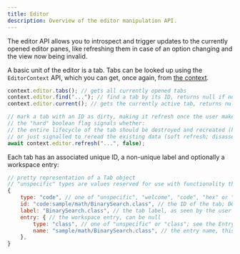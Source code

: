 ```yaml
---
title: Editor
description: Overview of the editor manipulation API.
---
```


The editor API allows you to introspect and trigger updates to the currently opened editor panes, like refreshing them in case of an option changing and the view now being invalid.

A basic unit of the editor is a tab. Tabs can be looked up using the `EditorContext` API, which you can get, once again, from [the context](./index.md#context).

```js
context.editor.tabs(); // gets all currently opened tabs
context.editor.find("..."); // find a tab by its ID, returns null if not found
context.editor.current(); // gets the currently active tab, returns null if there's no active tab

// mark a tab with an ID as dirty, making it refresh once the user makes it active
// the "hard" boolean flag signals whether:
// the entire lifecycle of the tab should be destroyed and recreated (hard refresh; the workspace entry should be read again, triggering a preload event)
// or just signalled to reread the existing data (soft refresh; disassembling/reading)
await context.editor.refresh("...", false);
```

Each tab has an associated unique ID, a non-unique label and optionally a workspace entry:

```js
// pretty representation of a Tab object
// "unspecific" types are values reserved for use with functionality that does not have an API variant yet
{
    type: "code", // one of "unspecific", "welcome", "code", "hex" or "flow_graph"; see the TabType type
    id: "code:sample/math/BinarySearch.class", // the ID of the tab; DO NOT parse this, the structure is an implementation detail!
    label: "BinarySearch.class", // the tab label, as seen by the user
    entry: { // the workspace entry, can be null
        type: "class", // one of "unspecific" or "class"; see the EntryType type
        name: "sample/math/BinarySearch.class", // the entry name, this is the workspace path
    },
}
```
